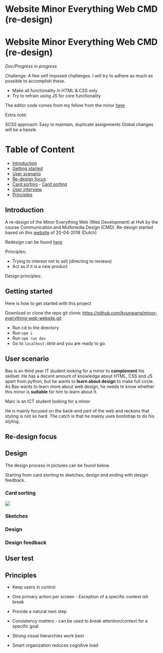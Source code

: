 # Website Minor Everything Web CMD (re-design)

# Website Minor Everything Web CMD (re-design)

_Doc/Progress in progress_

Challenge:
A few self imposed challenges. I will try to adhere as much as possible to accomplish these.

- Make all functionality in HTML & CSS only
- Try to refrain using JS for core functionality

The editor code comes from my fellow from the minor [here](https://github.com/baskager/redesign-minor-web-dev/blob/develop/app/src/js/the-wow-header.js)

Extra note:

SCSS approach: Easy to maintain, duplicate assignments
Global changes will be a hassle

# Table of Content

- [Introduction](#Introduction)
- [Getting started](#Getting-started)
- [User scenario](#User-scenario)
- [Re-design focus](#Re-design-focus)
- [Card sorting](#Card-sorting) - [Card sorting](#Card-sorting)
- [User interview](#User-interview)
- [Principles](#Principles)

## Introduction

A re-design of the Minor Everything Web (Web Development) at HvA by the course Communication and Multimedia Design (CMD). Re-design started based on this [website](https://cmda.github.io/minor-everything-web/) of 20-04-2018 (Dutch)

Redesign can be found [here](https://kyunwang.github.io/minor-everything-web-website/)

Principles:

- Trying to interest not to sell (directing to reviews)
- Act as if it is a new product

Design principles:

## Getting started

Here is how to get started with this project

Download or clone the repo git clone: https://github.com/kyunwang/minor-everything-web-website.git

- Run cd to the directory
- Run `npm i`
- Run `npm run dev`
- Go to `localhost:4050` and you are ready to go.

## User scenario

Bas is an third year IT student looking for a minor to **complement** his skillset. He has a decent amount of knowledge about HTML, CSS and JS apart from python, but he wants to **learn about design** to make full circle. As Bas wants to learn more about web design, he needs to know whether this minor is **suitable** for him to learn about it.

Marc is an ICT student looking for a minor

He is mainly focused on the back-end part of the web and reckons that styling is not so hard. The catch is that he mainly uses bootstrap to do his styling.

## Re-design focus

## Design

The design process in pictures can be found below.

Starting from card storting to sketches, design and ending with design feedback.

### Card sorting

![](docs/card-sort-1)

### Sketches

### Design

### Design feedback

## User test

## Principles

- Keep users in control

- One primary action per screen - Exception of a specific context ish break

- Provide a natural next step

- Consistency matters - can be used to _break_ attention/context for a specific goal

- Strong visual hierarchies work best

- Smart organization reduces cognitive load
